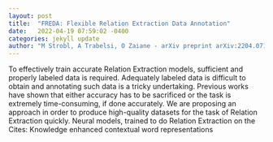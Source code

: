 ```yaml
---
layout: post
title:  "FREDA: Flexible Relation Extraction Data Annotation"
date:   2022-04-19 07:59:02 -0400
categories: jekyll update
author: "M Strobl, A Trabelsi, O Zaiane - arXiv preprint arXiv:2204.07150, 2022"
---
```

To effectively train accurate Relation Extraction models, sufficient and properly labeled data is required. Adequately labeled data is difficult to obtain and annotating such data is a tricky undertaking. Previous works have shown that either accuracy has to be sacrificed or the task is extremely time-consuming, if done accurately. We are proposing an approach in order to produce high-quality datasets for the task of Relation Extraction quickly. Neural models, trained to do Relation Extraction on the Cites: Knowledge enhanced contextual word representations